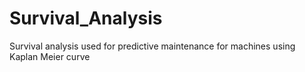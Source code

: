 # Survival_Analysis
Survival analysis used for predictive maintenance for machines using Kaplan Meier curve
